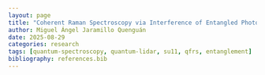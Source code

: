 ```yaml
---
layout: page
title: "Coherent Raman Spectroscopy via Interference of Entangled Photon Pairs"
author: Miguel Ángel Jaramillo Quenguán
date: 2025-08-29
categories: research
tags: [quantum-spectroscopy, quantum-lidar, su11, qfrs, entanglement]
bibliography: references.bib
---
```

